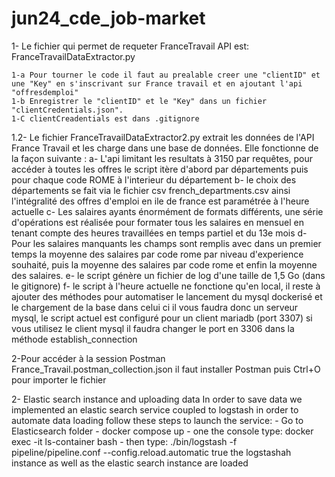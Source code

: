 # jun24_cde_job-market



1- Le fichier qui permet de requeter FranceTravail API est: FranceTravailDataExtractor.py

    1-a Pour tourner le code il faut au prealable creer une "clientID" et une "Key" en s'inscrivant sur France travail et en ajoutant l'api "offresdemploi"
    1-b Enregistrer le "clientID" et le "Key" dans un fichier "clientCredentials.json". 
    1-C clientCreadentials est dans .gitignore 
	
1.2- Le fichier FranceTravailDataExtractor2.py extrait les données de l'API France Travail et les charge dans une base de données.
		Elle fonctionne de la façon suivante :
		a- L'api limitant les resultats à 3150 par requêtes, pour accéder à toutes les offres le script itère d'abord par départements puis pour chaque code ROME à l'interieur du département
		b- le choix des départements se fait via le fichier csv french_departments.csv ainsi l'intégralité des offres d'emploi en ile de france est paramétrée à l'heure actuelle
		c- Les salaires ayants énormément de formats différents, une série d'opérations est réalisée pour formater tous les salaires en mensuel en tenant compte des heures travaillées en temps partiel et du 13e mois
		d- Pour les salaires manquants les champs sont remplis avec dans un premier temps la moyenne des salaires par code rome par niveau d'experience souhaité,
		puis la moyenne des salaires par code rome et enfin la moyenne des salaires.
		e- le script génère un fichier de log d'une taille de 1,5 Go (dans le gitignore)
		f- le script à l'heure actuelle ne fonctione qu'en local, il reste à ajouter des méthodes pour automatiser le lancement du mysql dockerisé et le chargement de la base dans celui ci
		il vous faudra donc un serveur mysql, le script actuel est configuré pour un client mariadb (port 3307) si vous utilisez le client mysql il faudra changer le port en 3306 dans la méthode establish_connection


2-Pour accéder à la session Postman France_Travail.postman_collection.json il faut installer Postman puis Ctrl+O pour importer le fichier


2- Elastic search instance and uploading data
In order to save data we implemented an elastic search service coupled to logstash in order to automate data loading 
follow these steps to launch the service:
    - Go to Elasticsearch folder
    - docker compose up
    - one the console type: docker exec -it ls-container bash
    - then type: ./bin/logstash -f pipeline/pipeline.conf --config.reload.automatic true 
    the logstashah instance as well as the elastic search instance are loaded

